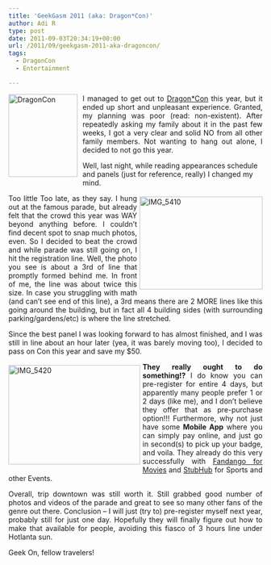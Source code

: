 ```yaml
---
title: 'GeekGasm 2011 (aka: Dragon*Con)'
author: Adi R
type: post
date: 2011-09-03T20:34:19+00:00
url: /2011/09/geekgasm-2011-aka-dragoncon/
tags:
  - DragonCon
  - Entertainment

---
```

<p align="justify">
  <a title="Dragon-Con Atlanta" href="http://dragoncon.org" target="_blank"><img style="background-image: none; border-bottom: 0px; border-left: 0px; margin: 0px 10px 5px 0px; padding-left: 0px; padding-right: 0px; display: inline; float: left; border-top: 0px; border-right: 0px; padding-top: 0px" title="DragonCon" border="0" alt="DragonCon" align="left" src="https://i1.wp.com/www.adir1.com/uploads/2011/09/DragonCon1.jpg?resize=137%2C164" width="137" height="164" data-recalc-dims="1" /></a>I managed to get out to <a href="http://dragoncon.org" target="_blank">Dragon*Con</a> this year, but it ended up short and unpleasant experience. Granted, my planning was poor (read: non-existent). After repeatedly asking my family about it in the past few weeks, I got a very clear and solid NO from all other family members. Not wanting to hang out alone, I decided to not go this year.
</p>

Well, last night, while reading appearances schedule and panels (just for reference, really) I changed my mind. 

<p align="justify">
  <a href="https://i2.wp.com/www.adir1.com/uploads/2011/09/IMG_5410.jpg" target="_blank"><img style="background-image: none; border-right-width: 0px; margin: 5px 0px 5px 5px; padding-left: 0px; padding-right: 0px; display: inline; float: right; border-top-width: 0px; border-bottom-width: 0px; border-left-width: 0px; padding-top: 0px" title="IMG_5410" border="0" alt="IMG_5410" align="right" src="https://i0.wp.com/www.adir1.com/uploads/2011/09/IMG_5410_thumb.jpg?resize=244%2C184" width="244" height="184" data-recalc-dims="1" /></a>Too little Too late, as they say. I hung out at the famous parade, but already felt that the crowd this year was WAY beyond anything before. I couldn’t find decent spot to snap much photos, even. So I decided to beat the crowd and while parade was still going on, I hit the registration line. Well, the photo you see is about a 3rd of line that promptly formed behind me. In front of me, the line was about twice this size. In case you struggling with math (and can’t see end of this line), a 3rd means there are 2 MORE lines like this going around the building, but in fact all 4 building sides (with surrounding parking/gardens/etc) is where the line stretched.
</p>

<p align="justify">
  Since the best panel I was looking forward to has almost finished, and I was still in line about an hour later (yea, it was barely moving too), I decided to pass on Con this year and save my $50.
</p>

<p align="justify">
  <a href="https://i0.wp.com/www.adir1.com/uploads/2011/09/IMG_5420.jpg" target="_blank"><img style="background-image: none; border-bottom: 0px; border-left: 0px; margin: 5px 5px 5px 0px; padding-left: 0px; padding-right: 0px; display: inline; float: left; border-top: 0px; border-right: 0px; padding-top: 0px" title="IMG_5420" border="0" alt="IMG_5420" align="left" src="https://i1.wp.com/www.adir1.com/uploads/2011/09/IMG_5420_thumb.jpg?resize=261%2C197" width="261" height="197" data-recalc-dims="1" /></a><strong>They really ought to do something!?</strong> I do know you can pre-register for entire 4 days, but apparently many people prefer 1 or 2 days (like me), and I don’t believe they offer that as pre-purchase option!!! Furthermore, why not just have some <strong>Mobile App</strong> where you can simply pay online, and just go in second(s) to pick up your badge, and voila. They already do this very successfully with <a href="http://www.fandango.com/iphoneapp" target="_blank">Fandango for Movies</a> and <a href="http://www.stubhub.com/mobile-apps/" target="_blank">StubHub</a> for Sports and other Events.
</p>

<p align="justify">
  Overall, trip downtown was still worth it. Still grabbed good number of photos and videos of the parade and great to see so many other fans of the genre out there. Conclusion – I will just (try to) pre-register myself next year, probably still for just one day. Hopefully they will finally figure out how to make that available for people, avoiding this fiasco of 3 hours line under Hotlanta sun.
</p>

Geek On, fellow travelers!